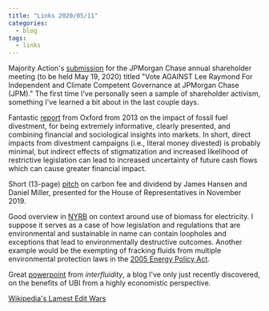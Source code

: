 ```yaml
---
title: "Links 2020/05/11"
categories:
  - blog
tags:
  - links
---
```


Majority Action's [submission][ma] for the JPMorgan Chase annual shareholder meeting
(to be held May 19, 2020) titled "Vote AGAINST Lee Raymond For Independent and
Climate Competent Governance at JPMorgan Chase (JPM)." The first time I've
personally seen a sample of shareholder activism, something I've learned a bit
about in the last couple days.

[ma]: https://www.sec.gov/Archives/edgar/data/19617/000138713120003979/mja-px14a6g_041720.htm

Fantastic [report][divest] from Oxford from 2013 on the impact of fossil fuel
divestment, for being extremely informative, clearly presented, and combining
financial and sociological insights into markets. In short, direct impacts from
divestment campaigns (i.e., literal money divested) is probably minimal, but
indirect effects of stigmatization and increased likelihood of restrictive
legislation can lead to increased uncertainty of future cash flows which can
cause greater financial impact.

[divest]: https://ora.ox.ac.uk/objects/uuid:f04181bc-8c4f-4cc1-8f01-cafce57975ae/download_file?file_format=pdf&safe_filename=2013.10.08_SA_in_FF_Div_Campaign.pdf&type_of_work=Report

Short (13-page) [pitch][cfad] on carbon fee and dividend by James Hansen and Daniel
Miller, presented for the House of Representatives in November 2019.

[cfad]: https://drive.google.com/file/d/14XypWkRWvX8CDPAPUBC3g28oDMo9ijXz/view

Good overview in [NYRB][biomass] on context around use of biomass for
electricity. I suppose it serves as a case of how legislation and regulations
that are environmental and sustainable in name can contain loopholes and
exceptions that lead to environmentally destructive outcomes. Another example
would be the exempting of fracking fluids from multiple environmental protection
laws in the [2005 Energy Policy
Act](https://en.wikipedia.org/wiki/Energy_Policy_Act_of_2005).

[biomass]: https://www.nybooks.com/daily/2019/10/14/the-great-biomass-boondoggle/

Great [powerpoint][ubi] from _interfluidity_, a blog I've only just recently
discovered, on the benefits of UBI from a highly economistic perspective.

[ubi]: https://www.interfluidity.com/uploads/2015/09/ethereumsv-ubi-talk-light-reedit.pdf


[Wikipedia's Lamest Edit Wars](https://en.wikipedia.org/wiki/Wikipedia:Lamest_edit_wars)